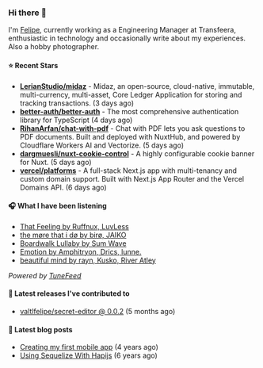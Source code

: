 ### Hi there 👋

I'm [Felipe](https://felipevm.com), currently working as a Engineering Manager at Transfeera, enthusiastic in technology and occasionally write about my experiences. Also a hobby photographer.

#### ⭐ Recent Stars
- **[LerianStudio/midaz](https://github.com/LerianStudio/midaz)** - Midaz, an open-source, cloud-native, immutable, multi-currency, multi-asset, Core Ledger Application for storing and tracking transactions.  (3 days ago)
- **[better-auth/better-auth](https://github.com/better-auth/better-auth)** - The most comprehensive authentication library for TypeScript (4 days ago)
- **[RihanArfan/chat-with-pdf](https://github.com/RihanArfan/chat-with-pdf)** - Chat with PDF lets you ask questions to PDF documents. Built and deployed with NuxtHub, and powered by Cloudflare Workers AI and Vectorize. (5 days ago)
- **[dargmuesli/nuxt-cookie-control](https://github.com/dargmuesli/nuxt-cookie-control)** - A highly configurable cookie banner for Nuxt. (5 days ago)
- **[vercel/platforms](https://github.com/vercel/platforms)** - A full-stack Next.js app with multi-tenancy and custom domain support. Built with Next.js App Router and the Vercel Domains API. (6 days ago)

#### 🎧 What I have been listening
- [That Feeling by Ruffnux, LuvLess](https://open.spotify.com/track/5K1TYB2NvGDJ0aWabAXlzc)
- [the møre that i dø by birø, JAIKO](https://open.spotify.com/track/1AWmsq8nATWMglHeWeup0B)
- [Boardwalk Lullaby by Sum Wave](https://open.spotify.com/track/7xfBAKxjVjw7YIIEUMD4qc)
- [Emotion by Amphitryon, Drics, lunne.](https://open.spotify.com/track/65B1HcgEbUiCcuySno863b)
- [beautiful mind by rayn, Kusko, River Atley](https://open.spotify.com/track/0qi9yGpX9CO5s5rvYIXkvH)

_Powered by [TuneFeed](https://tunefeed.app?ref=valtlfelipe-gh-profile)_ 

#### 🚀 Latest releases I've contributed to


- [valtlfelipe/secret-editor @ 0.0.2](https://github.com/valtlfelipe/secret-editor/releases/tag/0.0.2) (5 months ago)

#### 📄 Latest blog posts
- [Creating my first mobile app](https://felipevm.com/posts/creating-my-first-mobile-app/) (4 years ago)
- [Using Sequelize With Hapijs](https://felipevm.com/posts/using-sequelize-with-hapijs/) (6 years ago)
